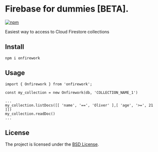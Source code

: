 # Firebase for dummies [BETA].

[![npm][npm-image]][npm-url]

[npm-image]: https://img.shields.io/npm/v/onfirework.svg?style=flat-square
[npm-url]: https://www.npmjs.com/package/onfirework

Easiest way to access to Cloud Firestore collections

## Install

```
npm i onfirework
```


## Usage
```
import { Onfirework } from 'onfirework';

const my_collection = new Onfirework(db, 'COLLECTION_NAME_1')

...
my_collection.listDocs([[ 'name', '==', 'Oliver' ],[ 'age', '>=', 21 ]])
my_collection.readDoc()
...
```




## License
The project is licensed under the [BSD License](LICENSE).